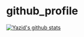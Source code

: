 # github_profile
[![Yazid's github stats](https://github-readme-stats.vercel.app/api?username=yazidisme)](https://github.com/anuraghazra/github-readme-stats)
